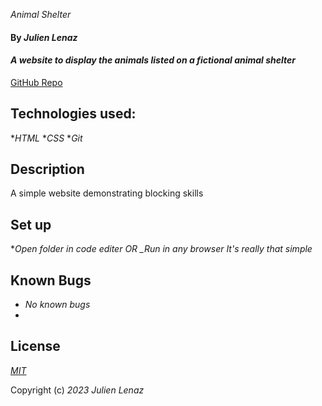 _Animal Shelter_
#### By _Julien Lenaz_
#### _A website to display the animals listed on a fictional animal shelter_
[GitHub Repo](https://github.com/julienlen/text-analyzer/)
## Technologies used:
*_HTML_
*_CSS_
*_Git_

## Description
A simple website demonstrating blocking skills
## Set up
*_Open folder in code editer OR_
*_Run in any browser*
_It's really that simple_

## Known Bugs
* _No known bugs_
* 
## License

_[MIT](https://choosealicense.com/licenses/mit/)_

Copyright (c) _2023_ _Julien Lenaz_ 

